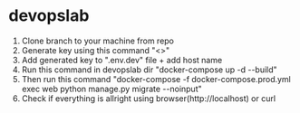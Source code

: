 # devopslab


1. Clone branch to your machine from repo
2. Generate key using this command "<>"
3. Add generated key to ".env.dev" file + add host name
4. Run this command in devopslab dir "docker-compose up -d --build"  
5. Then run this command "docker-compose -f docker-compose.prod.yml exec web python manage.py migrate --noinput"
6. Check if everything is allright using browser(http://localhost) or curl

